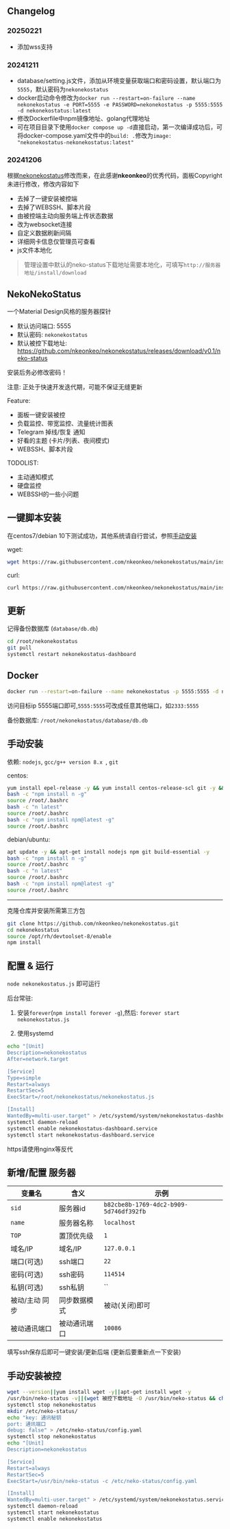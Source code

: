 ## Changelog

### 20250221

- 添加wss支持

### 20241211

- database/setting.js文件，添加从环境变量获取端口和密码设置，默认端口为`5555`，默认密码为`nekonekostatus`
- docker启动命令修改为`docker run --restart=on-failure --name nekonekostatus -e PORT=5555 -e PASSWORD=nekonekostatus -p 5555:5555 -d nekonekostatus:latest`
- 修改Dockerfile中npm镜像地址、golang代理地址
- 可在项目目录下使用`docker compose up -d`直接启动，第一次编译成功后，可将docker-compose.yaml文件中的`build: .`修改为`image: "nekonekostatus-nekonekostatus:latest"`

### 20241206

根据[nekonekostatus](https://github.com/nkeonkeo/nekonekostatus/)修改而来，在此感谢**nkeonkeo**的优秀代码，面板Copyright未进行修改，修改内容如下
- 去掉了一键安装被控端
- 去掉了WEBSSH、脚本片段
- 由被控端主动向服务端上传状态数据
- 改为websocket连接
- 自定义数据刷新间隔
- 详细网卡信息仅管理员可查看
- js文件本地化

> 管理设置中默认的neko-status下载地址需要本地化，可填写`http://服务器地址/install/download`

## NekoNekoStatus

一个Material Design风格的服务器探针

- 默认访问端口: 5555
- 默认密码: `nekonekostatus`
- 默认被控下载地址: https://github.com/nkeonkeo/nekonekostatus/releases/download/v0.1/neko-status

安装后务必修改密码！

注意: 正处于快速开发迭代期，可能不保证无缝更新

Feature:

- 面板一键安装被控
- 负载监控、带宽监控、流量统计图表
- Telegram 掉线/恢复 通知
- 好看的主题 (卡片/列表、夜间模式)
- WEBSSH、脚本片段

TODOLIST:

- 主动通知模式
- 硬盘监控
- WEBSSH的一些小问题

## 一键脚本安装

在centos7/debian 10下测试成功，其他系统请自行尝试，参照[手动安装](#手动安装)

wget:

```bash
wget https://raw.githubusercontent.com/nkeonkeo/nekonekostatus/main/install.sh -O install.sh && bash install.sh
```

curl:

```bash
curl https://raw.githubusercontent.com/nkeonkeo/nekonekostatus/main/install.sh -o install.sh && bash install.sh
```

## 更新

记得备份数据库 (`database/db.db`)

```bash
cd /root/nekonekostatus
git pull
systemctl restart nekonekostatus-dashboard
```

## Docker

```bash
docker run --restart=on-failure --name nekonekostatus -p 5555:5555 -d nkeonkeo/nekonekostatus:latest
```

访问目标ip 5555端口即可,`5555:5555`可改成任意其他端口，如`2333:5555`

备份数据库: `/root/nekonekostatus/database/db.db`

## 手动安装

依赖: `nodejs`, `gcc/g++ version 8.x `, `git`

centos: 

```bash
yum install epel-release -y && yum install centos-release-scl git -y && yum install nodejs devtoolset-8-gcc* -y
bash -c "npm install n -g"
source /root/.bashrc
bash -c "n latest"
source /root/.bashrc
bash -c "npm install npm@latest -g"
source /root/.bashrc
```

debian/ubuntu:

```bash
apt update -y && apt-get install nodejs npm git build-essential -y
bash -c "npm install n -g"
source /root/.bashrc
bash -c "n latest"
source /root/.bashrc
bash -c "npm install npm@latest -g"
source /root/.bashrc
```

---

克隆仓库并安装所需第三方包

```bash
git clone https://github.com/nkeonkeo/nekonekostatus.git
cd nekonekostatus
source /opt/rh/devtoolset-8/enable
npm install
```

## 配置 & 运行

`node nekonekostatus.js` 即可运行

后台常驻:

1. 安装`forever`(`npm install forever -g`),然后: `forever start nekonekostatus.js`
   
2. 使用systemd
   
```bash
echo "[Unit]
Description=nekonekostatus
After=network.target

[Service]
Type=simple
Restart=always
RestartSec=5
ExecStart=/root/nekonekostatus/nekonekostatus.js

[Install]
WantedBy=multi-user.target" > /etc/systemd/system/nekonekostatus-dashboard.service
systemctl daemon-reload
systemctl enable nekonekostatus-dashboard.service
systemctl start nekonekostatus-dashboard.service
```

https请使用nginx等反代

## 新增/配置 服务器

|变量名|含义|示例|
|-|-|-|
|`sid`|服务器id|`b82cbe8b-1769-4dc2-b909-5d746df392fb`|
|`name`|服务器名称|`localhost`|
|`TOP`|置顶优先级|`1`|
|域名/IP|域名/IP|`127.0.0.1`|
|端口(可选)|ssh端口|`22`|
|密码(可选)|ssh密码|`114514`|
|私钥(可选)|ssh私钥|``|
|被动/主动 同步|同步数据模式|被动(关闭)即可|
|被动通讯端口|被动通讯端口|`10086`|

填写ssh保存后即可一键安装/更新后端 (更新后要重新点一下安装)

## 手动安装被控

```bash
wget --version||yum install wget -y||apt-get install wget -y
/usr/bin/neko-status -v||(wget 被控下载地址 -O /usr/bin/neko-status && chmod +x /usr/bin/neko-status)
systemctl stop nekonekostatus
mkdir /etc/neko-status/
echo "key: 通讯秘钥
port: 通讯端口
debug: false" > /etc/neko-status/config.yaml
systemctl stop nekonekostatus
echo "[Unit]
Description=nekonekostatus

[Service]
Restart=always
RestartSec=5
ExecStart=/usr/bin/neko-status -c /etc/neko-status/config.yaml

[Install]
WantedBy=multi-user.target" > /etc/systemd/system/nekonekostatus.service
systemctl daemon-reload
systemctl start nekonekostatus
systemctl enable nekonekostatus
```